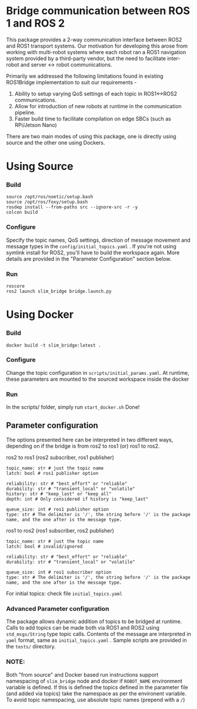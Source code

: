 # Bridge communication between ROS 1 and ROS 2

This package provides a 2-way communication interface between ROS2 and ROS1 transport systems. Our motivation for developing this arose from working with multi-robot systems where each robot ran a ROS1 navigation system provided by a third-party vendor, but the need to facilitate inter-robot and server <-> robot communications.  

Primarily we addressed the following limitations found in existing ROS1Bridge implementation to suit our requirements -

1. Ability to setup varying QoS settings of each topic in ROS1<->ROS2 communications.
2. Allow for introduction of new robots at runtime in the communication pipeline.
3. Faster build time to facilitate compilation on edge SBCs (such as RPi/Jetson Nano)

There are two main modes of using this package, one is directly using source and the other one using Dockers.

# Using Source

### Build
	source /opt/ros/noetic/setup.bash
	source /opt/ros/foxy/setup.bash
	rosdep install --from-paths src --ignore-src -r -y
	colcon build


### Configure

Specify the topic names, QoS settings, direction of message movement and message types in the `config/initial_topics.yaml` . If you're not using symlink install for ROS2, you'll have to build the workspace again. More details are provided in the "Parameter Configuration" section below.

### Run
	roscore
	ros2 launch slim_bridge bridge.launch.py

# Using Docker

### Build
	docker build -t slim_bridge:latest .

### Configure
Change the topic configuration in `scripts/initial_params.yaml`. At runtime, these parameters are mounted to the sourced workspace inside the docker

### Run
In the scripts/ folder, simply run
	 `start_docker.sh`
Done!

## Parameter configuration
The options presented here can be interpreted in two different ways, depending
on if the bridge is from ros2 to ros1 (or) ros1 to ros2.

ros2 to ros1 (ros2 subscriber, ros1 publisher)
```
topic_name: str # just the topic name
latch: bool # ros1 publisher option

reliability: str # "best_effort" or "reliable"
durability: str # "transient_local" or "volatile"
history: str # "keep_last" or "keep_all"
depth: int # Only considered if history is "keep_last"

queue_size: int # ros1 publisher option
type: str # The delimiter is '/', the string before '/' is the package name, and the one after is the message type.
```

ros1 to ros2 (ros1 subscriber, ros2 publisher)
```
topic_name: str # just the topic name
latch: bool # invalid/ignored

reliability: str # "best_effort" or "reliable"
durability: str # "transient_local" or "volatile"

queue_size: int # ros1 subscriber option
type: str # The delimiter is '/', the string before '/' is the package name, and the one after is the message type.
```

For initial topics: check file `initial_topics.yaml`


### Advanced Parameter configuration
The package allows dynamic addition of topics to be bridged at runtime. Calls to add topics can be made both via ROS1 and ROS2 using `std_msgs/String` type topic calls. Contents of the message are interpreted in `yaml` format, same as `initial_topics.yaml` . Sample scripts are provided in the `tests/` directory.


### NOTE: 

Both "from source" and Docker based run instructions support namespacing of `slim_bridge` node and docker if `ROBOT_NAME` environment variable is defined. If this is defined the topics defined in the parameter file (and added via topics) take the namespace as per the environent variable. To avoid topic namespacing, use absolute topic names (prepend with a `/`)